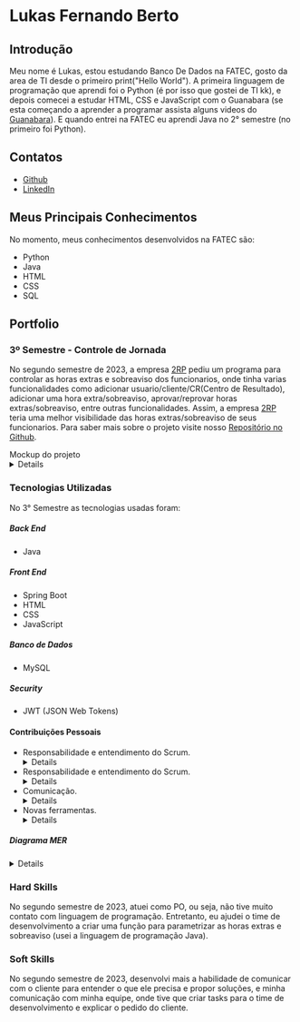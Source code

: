 # Lukas Fernando Berto

## Introdução
Meu nome é Lukas, estou estudando Banco De Dados na FATEC, gosto da area de TI desde o primeiro print("Hello World"). A primeira linguagem de programação que aprendi foi o Python (é por isso que gostei de TI kk), e depois comecei a estudar HTML, CSS e JavaScript com o Guanabara (se esta começando a aprender a programar assista alguns videos do [Guanabara](https://www.youtube.com/@CursoemVideo)). E quando entrei na FATEC eu aprendi Java no 2° semestre (no primeiro foi Python).

## Contatos
* [Github](https://github.com/LukasFernando)
* [LinkedIn](https://www.linkedin.com/)

## Meus Principais Conhecimentos
No momento, meus conhecimentos desenvolvidos na FATEC são:
* Python
* Java
* HTML
* CSS
* SQL

## Portfolio
### 3º Semestre - Controle de Jornada
No segundo semestre de 2023, a empresa [2RP](https://2rpnet.com.br/) pediu um programa para controlar as horas extras e sobreaviso dos funcionarios, onde tinha varias funcionalidades como adicionar usuario/cliente/CR(Centro de Resultado), adicionar uma hora extra/sobreaviso, aprovar/reprovar horas extras/sobreaviso, entre outras funcionalidades. Assim, a empresa [2RP](https://2rpnet.com.br/) teria uma melhor visibilidade das horas extras/sobreaviso de seus funcionarios. Para saber mais sobre o projeto visite nosso [Repositório no Github](https://github.com/LukasFernando/FATEC-API-3_Semestre-Dragon).

<div> Mockup do projeto </div>
<details>
 
 ![2023-10-03-22-48-40](https://github.com/dragonfatec/Projeto-web/assets/94874696/78bfbdb7-6a59-4ebf-8093-bcbd70001a35)

</details>

### Tecnologias Utilizadas
No 3° Semestre as tecnologias usadas foram: 
##### **Back End**
  * Java
##### **Front End** 
  * Spring Boot
  * HTML
  * CSS
  * JavaScript
##### **Banco de Dados** 
  * MySQL
##### **Security**
  * JWT (JSON Web Tokens)
    
#### Contribuições Pessoais
* Responsabilidade e entendimento do Scrum. <details> No segundo semestre de 2023, atuei como PO. Com essa função tive a responsabilidade de entender o programa que o cliente queria e suas funcionalidades, e tive que criar o backlog para o time de desenvolvimento, isso me fez conhecer mais a metodologia agil Scrum. </details> 
* Responsabilidade e entendimento do Scrum. <details> No segundo semestre de 2023, atuei como PO. Com essa função tive a responsabilidade de entender o programa que o cliente queria e suas funcionalidades, e tive que criar o backlog para o time de desenvolvimento, isso me fez conhecer mais a metodologia agil Scrum. </details>
* Comunicação. <details> Com as novas responsabilidades, consegui desenvolver mais minha comunicação com o time e o cliente. Assim, aprimorei meu entendimento de como comunicar com o cliente a fim de entender o problema e propor possiveis soluções. </details>
* Novas ferramentas. <details> Aprimorei meu conhecimento em Figma, Canva, Jira e GitHub. </details>

##### Diagrama MER 
<details>

![image](https://github.com/dragonfatec/Projeto-web/assets/107444159/63630370-4875-4d81-932c-e9126994a1b0)

</details>

### Hard Skills
No segundo semestre de 2023, atuei como PO, ou seja, não tive muito contato com linguagem de programação. Entretanto, eu ajudei o time de desenvolvimento a criar uma função para parametrizar as horas extras e sobreaviso (usei a linguagem de programação Java).

### Soft Skills
No segundo semestre de 2023, desenvolvi mais a habilidade de comunicar com o cliente para entender o que ele precisa e propor soluções, e minha comunicação com minha equipe, onde tive que criar tasks para o time de desenvolvimento e explicar o pedido do cliente.

